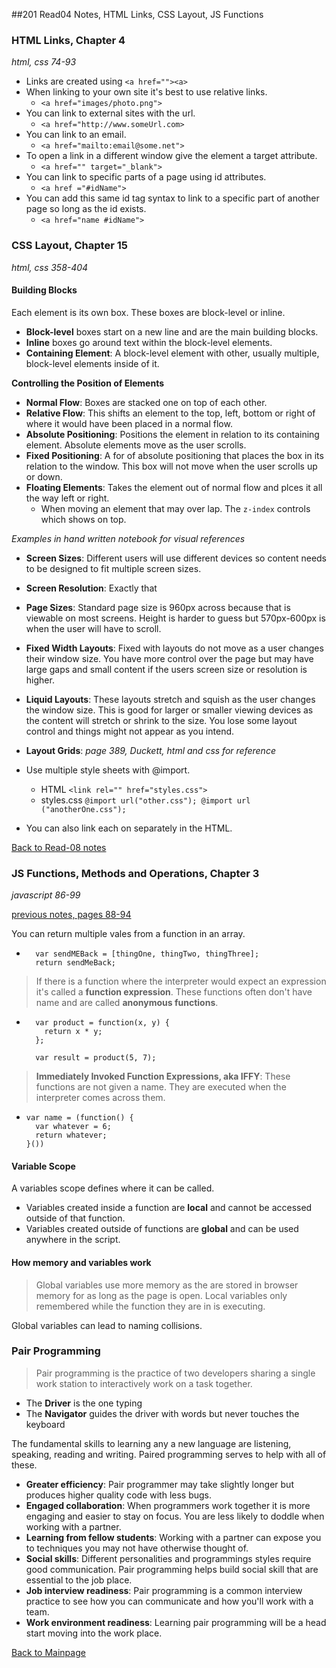 ##201 Read04 Notes, HTML Links, CSS Layout, JS Functions


### HTML Links, Chapter 4
*html, css 74-93*

+ Links are created using `<a href=""><a>`
+ When linking to your own site it's best to use relative links.
  + `<a href="images/photo.png">`
+ You can link to external sites with the url.
  + `<a href="http://www.someUrl.com>`
+ You can link to an email.
  + `<a href="mailto:email@some.net">`
+ To open a link in a different window give the element a target attribute.
  + `<a href="" target="_blank">`
+ You can link to specific parts of a page using id attributes.
  + `<a href ="#idName">`
+ You can add this same id tag syntax to link to a specific part of another page so long as the id exists.
  + `<a href="name #idName"> `


### CSS Layout, Chapter 15
*html, css 358-404*

#### Building Blocks

Each element is its own box.  These boxes are block-level or inline.
  + **Block-level** boxes start on a new line and are the main building blocks.
  + **Inline** boxes go around text within the block-level elements.
  + **Containing Element**: A block-level element with other, usually multiple, block-level elements inside of it.

**Controlling the Position of Elements**

+ **Normal Flow**: Boxes are stacked one on top of each other.
+ **Relative Flow**: This shifts an element to the top, left, bottom or right of where it would have been placed in a normal flow.
+ **Absolute Positioning**: Positions the element in relation to its containing element.  Absolute elements move as the user scrolls.
+ **Fixed Positioning**: A for of absolute positioning that places the box in its relation to the window.  This box will not move when the user scrolls up or down.
+ **Floating Elements**: Takes the element out of normal flow and plces it all the way left or right.
  + When moving an element that may over lap.  The `z-index` controls which shows on top.

*Examples in hand written notebook for visual references*

+ **Screen Sizes**: Different users will use different devices so content needs to be designed to fit multiple screen sizes.
+ **Screen Resolution**: Exactly that
+ **Page Sizes**: Standard page size is 960px across because that is viewable on most screens.  Height is harder to guess but 570px-600px is when the user will have to scroll.

+ **Fixed Width Layouts**: Fixed with layouts do not move as a user changes their window size.  You have more control over the page but may have large gaps and small content if the users screen size or resolution is higher.
+ **Liquid Layouts**: These layouts stretch and squish as the user changes the window size.  This is good for larger or smaller viewing devices as the content will stretch or shrink to the size.  You lose some layout control and things might not appear as you intend.

+ **Layout Grids**: *page 389, Duckett, html and css for reference*

+ Use multiple style sheets with @import.
  + HTML `<link rel="" href="styles.css">`
  + styles.css ```
              @import url("other.css");
              @import url ("anotherOne.css");
               ```
+ You can also link each on separately in the HTML.

[Back to Read-08 notes](read-08.md)

### JS Functions, Methods and Operations, Chapter 3
*javascript 86-99*

[previous notes, pages 88-94](../102/prog-with-java.md)

You can return multiple vales from a function in an array.
  + ```
      var sendMEBack = [thingOne, thingTwo, thingThree];
      return sendMeBack;
    ```
> If there is a function where the interpreter would expect an expression it's called a **function expression**.  These functions often don't have name and are called **anonymous functions**.
  + ```
      var product = function(x, y) {
        return x * y;
      };

      var result = product(5, 7);
    ``` 
> **Immediately Invoked Function Expressions, aka IFFY**:  These functions are not given a name.  They are executed when the interpreter comes across them.
  + ```
    var name = (function() {
      var whatever = 6;
      return whatever;
    }())
    ```
#### Variable Scope
A variables scope defines where it can be called.  
+ Variables created inside a function are **local** and cannot be accessed outside of that function.
+ Variables created outside of functions are **global** and can be used anywhere in the script.

#### How memory and variables work
> Global variables use more memory as the are stored in browser memory for as long as the page is open.  Local variables only remembered while the function they are in is executing.

Global variables can lead to naming collisions.

### Pair Programming

> Pair programming is the practice of two developers sharing a single work station to interactively work on a task together.

+ The **Driver** is the one typing
+ The **Navigator** guides the driver with words but never touches the keyboard

The fundamental skills to learning any a new language are listening, speaking, reading and writing.  Paired programming serves to help with all of these.


+ **Greater efficiency**: Pair programmer may take slightly longer but produces higher quality code with less bugs.
+ **Engaged collaboration**: When programmers work together it is more engaging and easier to stay on focus.  You are less likely to doddle when working with a partner.
+ **Learning from fellow students**: Working with a partner can expose you to techniques you may not have otherwise thought of.  
+ **Social skills**: Different personalities and programmings styles require good communication.  Pair programming helps build social skill that are essential to the job place. 
+ **Job interview readiness**: Pair programming is a common interview practice to see how you can communicate and how you'll work with a team.
+ **Work environment readiness**: Learning pair programming will be a head start moving into the work place.


[Back to Mainpage](../code-fellows.md)<br>